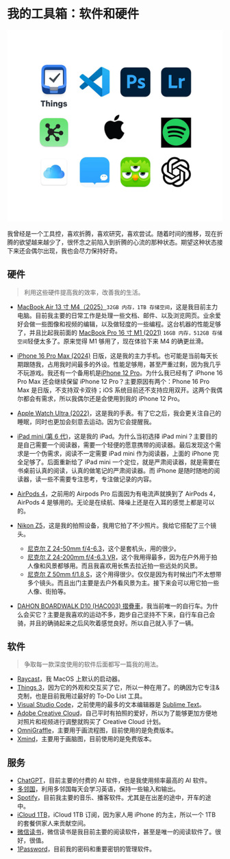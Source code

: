 # 我的工具箱：软件和硬件

![部分软硬件展示](/Static/Pics/2025/20250715_我的百宝箱软件和硬件_1.jpg#center)

我曾经是一个工具控，喜欢折腾，喜欢研究，喜欢尝试。随着时间的推移，现在折腾的欲望越来越少了，很怀念之前陷入到折腾的心流的那种状态。期望这种状态接下来还会偶尔出现，我也会尽力保持好奇。

## 硬件

> 利用这些硬件提高我的效率，改善我的生活。

* [MacBook Air 13 寸 M4（2025）](https://www.apple.com.cn/macbook-air/specs/)`32GB 内存，1TB 存储空间`，这是我目前主力电脑。目前我主要的日常工作是处理一些文档、邮件、以及浏览网页。业余爱好会做一些图像和视频的编辑，以及做轻度的一些编程。这台机器的性能足够了，并且比起我前面的 [MacBook Pro 16 寸 M1 (2021)](https://support.apple.com/zh-cn/111901) `16GB 内存，512GB 存储空间`轻便太多了。原来觉得 M1 够用了，现在体验下来 M4 的确更丝滑。

* [iPhone 16 Pro Max (2024)](https://www.apple.com.cn/iphone-16-pro/hybrid/) 日版，这是我的主力手机。也可能是当前每天长期跟随我，占用我时间最多的外设。性能足够用，甚至严重过剩，因为我几乎不玩游戏。我还有一个备用机是[iPhone 12 Pro](https://support.apple.com/zh-cn/111875)。为什么我已经有了 iPhone 16 Pro Max 还会继续保留 iPhone 12 Pro？主要原因有两个：Phone 16 Pro Max 是日版，不支持双卡双待；iOS 系统目前还不支持应用双开。这两个我偶尔都会有需求，所以我偶尔还是会使用到我的 iPhone 12 Pro。

* [Apple Watch Ultra (2022)](https://support.apple.com/zh-cn/111852)，这是我的手表。有了它之后，我会更关注自己的睡眠，同时也更加会刻意去运动。因为它会提醒我。

* [iPad mini (第 6 代)](https://support.apple.com/zh-cn/111886)，这是我的 iPad。为什么当初选择 iPad mini？主要目的是自己需要一个阅读器，需要一个轻便的愿意携带的阅读器。最后发现这个需求是一个伪需求，阅读不一定需要 iPad mini 作为阅读器，上面的 iPhone 完全足够了。后面重新给了 iPad mini 一个定位，就是严肃阅读器，就是需要在书桌前认真的阅读，认真的做笔记的严肃阅读器。而 iPhone 是随时随地的阅读器，读一些不需要专注思考，专注做记录的内容。

* [AirPods 4](https://www.apple.com/hk/airpods-4/)，之前用的 Airpods Pro 后面因为有电流声就换到了 AirPods 4，AirPods 4 是够用的。无论是在续航、降噪上还是在入耳的感觉上都是可以的。

* [Nikon Z5](https://www.nikon.com.cn/sc_CN/product/mirrorless/z-5)，这是我的拍照设备，我用它拍了不少照片。我给它搭配了三个镜头。
    * [尼克尔 Z 24-50mm f/4-6.3](https://www.nikon.com.cn/sc_CN/product/nikkor-lenses/z-mount/zoom/normal-zoom/z-24-50mm-f-4-6-3)，这个是套机头，用的很少。
    * [尼克尔 Z 24-200mm f/4-6.3 VR](https://www.nikon.com.cn/sc_CN/product/nikkor-lenses/z-mount/zoom/telephoto-zoom/z-24-200mm-f-4-6-3-vr)，这个我用得最多，因为在户外用于拍人像和风景都够用。而且我喜欢用长焦去拉近拍一些远处的风景。
    * [尼克尔 Z 50mm f/1.8 S](https://www.nikon.com.cn/sc_CN/product/nikkor-lenses/z-mount/single-focal-lengh/normal/z-50mm-f-1-8-s)，这个用得很少。仅仅是因为有时候出门不太想带多个镜头。而且出门主要是去户外看风景为主。接下来会可以用它拍一些人像、街拍等。

* [DAHON BOARDWALK D10 (HAC003) 摺疊車](https://www.dahon.com.hk/products/dahon-archer-pro-kba005-folding-bike)，我当前唯一的自行车。为什么会买它？主要是我喜欢的运动不多，跑步自己坚持不下来，自行车自己会骑，并且的确骑起来之后风吹着感觉良好。所以自己就入手了一辆。

## 软件

> 争取每一款深度使用的软件后面都写一篇我的用法。

* [Raycast](https://www.raycast.com/)，我 MacOS 上默认的启动器。
* [Things 3](https://culturedcode.com/things/)，因为它的外观和交互买了它，所以一种在用了。的确因为它专注&克制，也是目前我用过最好的 To-Do List 工具。
* [Visual Studio Code](https://code.visualstudio.com/)，之前使用的最多的文本编辑器是 [Sublime Text](https://www.sublimetext.com/)。
* [Adobe Creative Cloud](https://www.adobe.com/hk_zh/creativecloud/plans.html)，自己平时有拍照的爱好，所以为了能够更加方便地对照片和视频进行调整就购买了 Creative Cloud 计划。
* [OmniGraffle](https://www.omnigroup.com/omnigraffle)，主要用于画流程图，目前使用的是免费版本。
* [Xmind](https://xmind.cn/)，主要用于画脑图，目前使用的是免费版本。


## 服务

* [ChatGPT](https://openai.com)，目前主要的付费的 AI 软件，也是我使用频率最高的 AI 软件。
* [多邻国](https://www.duolingo.com/)，利用多邻国每天会学习英语，保持一些输入和输出。
* [Spotify](https://open.spotify.com/)，目前我主要的音乐、播客软件。尤其是在出差的途中，开车的途中。
* [iCloud 1TB](https://support.apple.com/en-hk/108047)，iCloud 1TB 订阅，因为家人用 iPhone 的为主，所以一个 1TB 的套餐供家人来贡献空间。
* [微信读书](https://weread.qq.com/)，微信读书是我目前主要的阅读软件，甚至是唯一的阅读软件了。很好，很值。
* [1Password](https://1password.com/)，目前我的密码和重要密钥的管理软件。


